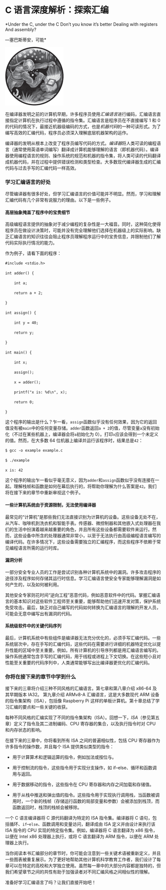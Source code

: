 # C 语言深度解析：探索汇编

*Under the C, under the C Don’t you know it’s better Dealing with registers And assembly?

—塞巴斯蒂安，可能*

![image](img/common.jpg)

在编译器发明之前的计算机早期，许多程序员使用*汇编语言*进行编码，汇编语言直接指定计算机在执行过程中遵循的指令集。汇编语言是程序员在不直接编写 1 和 0 的代码的情况下，最接近机器级编码的方式，也是*机器代码*的一种可读形式。为了编写高效的汇编代码，程序员必须深入理解底层机器架构的运作。

编译器的发明从根本上改变了程序员编写代码的方式。*编译器*将人类可读的编程语言（通常使用英语单词编写）翻译成计算机能够理解的语言（即机器代码）。编译器使用编程语言的规则、操作系统的规范和机器的指令集，将人类可读的代码翻译成机器代码，并在过程中提供错误检测和类型检查。大多数现代编译器生成的汇编代码与过去手写的汇编代码一样高效。

### 学习汇编语言的好处

尽管编译器有很多好处，但学习汇编语言的价值可能并不明显。然而，学习和理解汇编代码有几个非常有说服力的理由。以下是一些例子。

#### 高层抽象掩盖了程序中的宝贵细节

高级编程语言提供的抽象对于减少编程的复杂性是一大福音。同时，这种简化使得程序员在做设计决策时，可能并没有完全理解他们选择在机器级上的实际影响。缺乏汇编语言的知识往往会阻止程序员理解程序运行中的宝贵信息，并限制他们了解代码实际执行情况的能力。

作为例子，请看下面的程序：

```
#include <stdio.h>

int adder() {

    int a;

    return a + 2;

}

int assign() {

    int y = 40;

    return y;

}

int main() {

    int x;

    assign();

    x = adder();

    printf("x is: %d\n", x);

    return 0;

}
```

这个程序的输出是什么？乍一看，`assign`函数似乎没有任何效果，因为它的返回值没有被`main`中的任何变量存储。`adder`函数返回`a + 2`的值，尽管变量`a`没有初始化（不过在某些机器上，编译器会将`a`初始化为 0）。打印`x`应该会得到一个未定义的值。然而，在大多数 64 位机器上编译并运行该程序时，结果总是`42`：

```
$ gcc -o example example.c

$ ./example

x is: 42
```

这个程序的输出乍一看似乎毫无意义，因为`adder`和`assign`函数似乎没有连接在一起。理解栈帧和函数是如何在幕后执行的，将帮助你理解为什么答案是`42`。我们将在接下来的章节中重新审视这个例子。

#### 一些计算机系统由于资源限制，无法使用编译器

最常见的“计算机”是那些我们无法直接识别为计算机的设备。这些设备无处不在，从汽车、咖啡机到洗衣机和智能手表。传感器、微控制器和其他嵌入式处理器在我们的生活中扮演着越来越重要的角色，并且所有这些设备都需要软件来运行。然而，这些设备中所含的处理器通常非常小，以至于无法执行由高级编程语言编写的编译代码。在许多情况下，这些设备需要独立的汇编程序，而这些程序不依赖于常见编程语言所需的运行时库。

#### 漏洞分析

一部分安全专业人员的工作是尝试识别各种计算机系统中的漏洞。许多攻击程序的途径涉及程序如何存储其运行时信息。学习汇编语言使安全专家能够理解漏洞是如何产生的，以及如何被利用。

其他安全专家则花时间“逆向工程”恶意代码，例如恶意软件中的代码。掌握汇编语言的基本知识对这些软件工程师至关重要，能够帮助他们迅速开发对策，保护系统免受攻击。最后，缺乏对自己编写的代码如何转换为汇编语言的理解的开发人员，可能会无意中编写出有漏洞的代码。

#### 系统级软件中的关键代码序列

最后，计算机系统中有些组件是编译器无法充分优化的，必须手写汇编代码。一些系统层次中，存在手写的汇编代码，这些代码在需要进行详细的机器特定优化以提升性能的区域中至关重要。例如，所有计算机的引导序列都是用汇编语言编写的。操作系统通常包含手写的汇编代码，用于线程或进程上下文切换。在这些短小且对性能至关重要的代码序列中，人类通常能够写出比编译器更优化的汇编代码。

### 你将在接下来的章节中学到什么

接下来的三章将介绍三种不同风格的汇编语言。第七章和第八章介绍 x86-64 及其早期版本 IA32。 第九章介绍 ARMv8-A 汇编语言，这是大多数现代 ARM 设备的指令集架构（ISA），包括像 Raspberry Pi 这样的单板计算机。第十章总结了学习汇编的要点和一些关键的收获。

每种不同风格的汇编实现了不同的指令集架构（ISA）。回想一下，*ISA*（参见第五章）定义了指令及其二进制编码、CPU 寄存器的集合，以及执行指令时对 CPU 和内存状态的影响。

在接下来的三章中，你将看到所有 ISA 之间的普遍相似性，包括 CPU 寄存器作为许多指令的操作数，并且每个 ISA 提供类似类型的指令：

+   用于计算算术和逻辑运算的指令，例如加法或按位与。

+   用于控制流的指令，这些指令用于实现分支操作，如 if–else、循环和函数调用与返回。

+   用于数据移动的指令，这些指令在 CPU 寄存器和内存之间加载和存储值。

+   用于从栈中推送和弹出值的指令。这些指令用于实现执行调用栈，当函数被调用时，一个新的栈帧（存储运行函数的局部变量和参数）会被添加到栈顶，而函数返回时，栈顶的栈帧会被移除。

一个 C 语言编译器将 C 源代码翻译为特定的 ISA 指令集。编译器将 C 语句，包括循环、`if`–`else`、函数调用和变量访问，翻译成由 ISA 定义并由设计来执行该 ISA 指令的 CPU 实现的特定指令集。例如，编译器将 C 语言翻译为 x86 指令，以便在 Intel x86 处理器上执行，或将 C 语言翻译为 ARM 指令，以便在 ARM 处理器上执行。

当你阅读本书汇编部分的章节时，你可能会注意到一些关键术语被重新定义，并且一些图表被重复展示。为了更好地帮助其他计算机科学教育工作者，我们设计了每章可以在特定的高校和大学独立使用。虽然每一章中的大部分内容都是独特的，但我们希望章节之间的共性有助于加强读者对不同汇编风格之间相似性的理解。

准备好学习汇编语言了吗？让我们直接开始吧！
